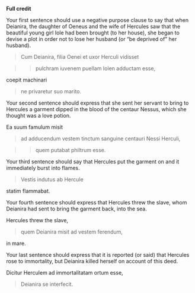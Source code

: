 **Full credit**

Your first sentence should use a negative purpose clause to say that when Deianira, the daughter of Oeneus and the wife of Hercules saw that the beautiful young girl Iole had been brought (to her house), she began to devise a plot in order not to lose her husband (or “be deprived of” her husband).

> Cum Deianira, filia Oenei et uxor Herculi vidisset 

>> pulchram iuvenem puellam Iolen adductam esse,

coepit machinari

> ne privaretur suo marito.

Your second sentence should express that she sent her servant to bring to Hercules a garment dipped in the blood of the centaur Nessus, which she thought was a love potion.

Ea suum famulum misit

> ad adducendum vestem tinctum sanguine centauri Nessi Herculi,

>> quem putabat philtrum esse.

Your third sentence should say that Hercules put the garment on and it immediately burst into flames.

> Vestis indutus ab Hercule

statim flammabat.

Your fourth sentence should express that Hercules threw the slave, whom Deianira had sent to bring the garment back, into the sea.

Hercules threw the slave,

> quem Deianira misit ad vestem ferendum,

in mare.

Your last sentence should express that it is reported (or said) that Hercules rose to immortality, but Deianira killed herself on account of this deed.

Dicitur Herculem ad immortalitatam ortum esse,

> Deianira se interfecit.
